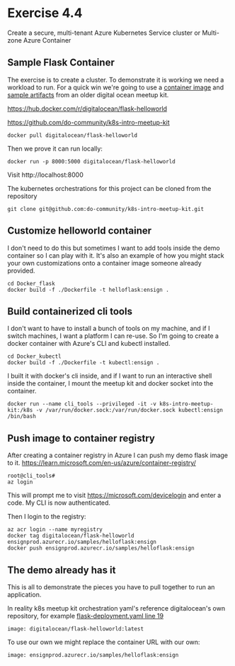 # Exercise 4.4

Create a secure, multi-tenant Azure Kubernetes Service cluster or Multi-zone Azure Container 

## Sample Flask Container

The exercise is to create a cluster. To demonstrate it is working we need a workload to run. 
For a quick win we're going to use a [container image](https://hub.docker.com/r/digitalocean/flask-helloworld) and [sample artifacts](https://github.com/do-community/k8s-intro-meetup-kit) from an older digital ocean meetup kit.

https://hub.docker.com/r/digitalocean/flask-helloworld

https://github.com/do-community/k8s-intro-meetup-kit

```
docker pull digitalocean/flask-helloworld
```

Then we prove it can run locally:
```
docker run -p 8000:5000 digitalocean/flask-helloworld
```

Visit http://localhost:8000


The kubernetes orchestrations for this project can be cloned from the repository
```
git clone git@github.com:do-community/k8s-intro-meetup-kit.git
```

## Customize helloworld container

I don't need to do this but sometimes I want to add tools inside the demo container so I can play with it.
It's also an example of how you might stack your own customizations onto a container image someone already provided.

```
cd Docker_flask
docker build -f ./Dockerfile -t helloflask:ensign . 
``` 



## Build containerized cli tools

I don't want to have to install a bunch of tools on my machine, and if I switch machines, I want a platform I can re-use. So I'm going to create a docker container with Azure's CLI and kubectl installed. 

```
cd Docker_kubectl
docker build -f ./Dockerfile -t kubectl:ensign . 
```

I built it with docker's cli inside, and if I want to run an interactive shell inside the container, I mount the meetup kit and docker socket into the container. 
```
docker run --name cli_tools --privileged -it -v k8s-intro-meetup-kit:/k8s -v /var/run/docker.sock:/var/run/docker.sock kubectl:ensign /bin/bash
```


## Push image to container registry

After creating a container registry in Azure I can push my demo flask image to it.
https://learn.microsoft.com/en-us/azure/container-registry/

```
root@cli_tools#
az login
```

This will prompt me to visit https://microsoft.com/devicelogin  and enter a code. My CLI is now authenticated.

Then I login to the registry:
```
az acr login --name myregistry
docker tag digitalocean/flask-helloworld ensignprod.azurecr.io/samples/helloflask:ensign
docker push ensignprod.azurecr.io/samples/helloflask:ensign
```

## The demo already has it

This is all to demonstrate the pieces you have to pull together to run an application. 

In reality k8s meetup kit orchestration yaml's reference digitalocean's own repository, for example [flask-deployment.yaml line 19](https://github.com/do-community/k8s-intro-meetup-kit/blob/master/k8s/flask-deployment.yaml#L19)

```
image: digitalocean/flask-helloworld:latest

```

To use our own we might replace the container URL with our own:
```
image: ensignprod.azurecr.io/samples/helloflask:ensign 

```
